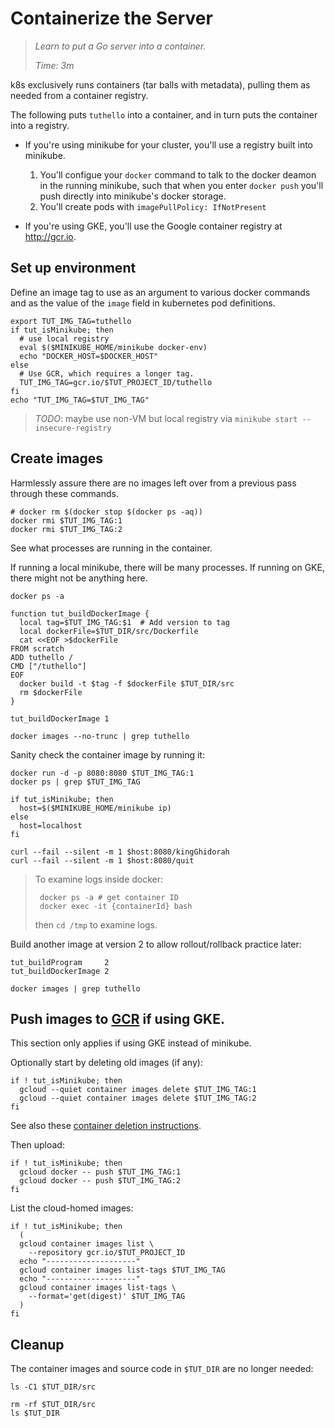 # Containerize the Server

> _Learn to put a Go server into a container._
>
> _Time: 3m_

k8s exclusively runs containers (tar balls with metadata),
pulling them as needed from a container registry.

The following puts `tuthello` into a container, and
in turn puts the container into a registry.

 * If you're using minikube for your cluster, you'll use a
   registry built into minikube.
   1. You'll configue your `docker` command to talk to the
      docker deamon in the running minikube, such that
      when you enter `docker push` you'll push directly
      into minikube's docker storage.
   2. You'll create pods with `imagePullPolicy: IfNotPresent`

 * If you're using GKE, you'll use the
   Google container registry at http://gcr.io.

## Set up environment

Define an image tag to use as an argument to various
docker commands and as the value of the `image` field
in kubernetes pod definitions.

<!-- @defineImageTag @env @test -->
```
export TUT_IMG_TAG=tuthello
if tut_isMinikube; then
  # use local registry
  eval $($MINIKUBE_HOME/minikube docker-env)
  echo "DOCKER_HOST=$DOCKER_HOST"
else
  # Use GCR, which requires a longer tag.
  TUT_IMG_TAG=gcr.io/$TUT_PROJECT_ID/tuthello
fi
echo "TUT_IMG_TAG=$TUT_IMG_TAG"
```

> _TODO_: maybe use non-VM but local registry via `minikube start --insecure-registry`

## Create images

Harmlessly assure there are no images left over from
a previous pass through these commands.

<!-- @rmDockerImages -->
```
# docker rm $(docker stop $(docker ps -aq))
docker rmi $TUT_IMG_TAG:1
docker rmi $TUT_IMG_TAG:2
```

See what processes are running in the container.

If running a local minikube, there will be many processes.
If running on GKE, there might not be anything here.

<!-- @peekAtRunning @test -->
```
docker ps -a
```

<!-- @funcCreateImage @env @test -->
```
function tut_buildDockerImage {
  local tag=$TUT_IMG_TAG:$1  # Add version to tag
  local dockerFile=$TUT_DIR/src/Dockerfile
  cat <<EOF >$dockerFile
FROM scratch
ADD tuthello /
CMD ["/tuthello"]
EOF
  docker build -t $tag -f $dockerFile $TUT_DIR/src
  rm $dockerFile
}
```

<!-- @createImageV1 @test -->
```
tut_buildDockerImage 1
```

<!-- @listImages @test -->
```
docker images --no-trunc | grep tuthello
```

Sanity check the container image by running it:

<!-- @runDockerImage @test -->
```
docker run -d -p 8080:8080 $TUT_IMG_TAG:1
docker ps | grep $TUT_IMG_TAG

if tut_isMinikube; then
  host=$($MINIKUBE_HOME/minikube ip)
else
  host=localhost
fi

curl --fail --silent -m 1 $host:8080/kingGhidorah
curl --fail --silent -m 1 $host:8080/quit
```

> To examine logs inside docker:
>
> ```
>  docker ps -a # get container ID
>  docker exec -it {containerId} bash
> ```
>
> then `cd /tmp` to examine logs.

Build another image at version 2 to allow
rollout/rollback practice later:

<!-- @buildVersion2 @test -->
```
tut_buildProgram     2
tut_buildDockerImage 2
```

<!-- @confirmDockerCache @test -->
```
docker images | grep tuthello
```

[GCR]: http://gcr.io

## Push images to [GCR] if using GKE.

This section only applies if using GKE instead of minikube.

Optionally start by deleting old images (if any):

<!-- @deleteImages -->
```
if ! tut_isMinikube; then
  gcloud --quiet container images delete $TUT_IMG_TAG:1
  gcloud --quiet container images delete $TUT_IMG_TAG:2
fi
```

See also these [container deletion instructions].

[container deletion instructions]: https://cloud.google.com/container-registry/docs/quickstart

Then upload:

<!-- @uploadImages -->
```
if ! tut_isMinikube; then
  gcloud docker -- push $TUT_IMG_TAG:1
  gcloud docker -- push $TUT_IMG_TAG:2
fi
```

List the cloud-homed images:

<!-- @listImages -->
```
if ! tut_isMinikube; then
  (
  gcloud container images list \
    --repository gcr.io/$TUT_PROJECT_ID
  echo "--------------------"
  gcloud container images list-tags $TUT_IMG_TAG
  echo "--------------------"
  gcloud container images list-tags \
    --format='get(digest)' $TUT_IMG_TAG
  )
fi
```

## Cleanup

The container images and source code in `$TUT_DIR` are no longer needed:

<!-- @lsSrc @test -->
```
ls -C1 $TUT_DIR/src
```

<!-- @removeSrc @test -->
```
rm -rf $TUT_DIR/src
ls $TUT_DIR
```

